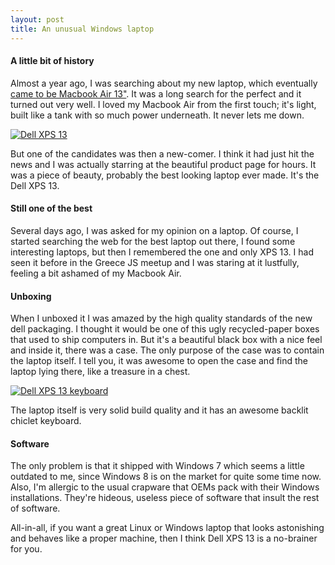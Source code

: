 ```yaml
---
layout: post
title: An unusual Windows laptop
---
```


#### A little bit of history

Almost a year ago, I was searching about my new laptop, which eventually [came to be Macbook Air 13"](http://dtsironis.net/posts/a-month-with-mac/). It was a long search for the perfect and it turned out very well. I loved my Macbook Air from the first touch; it's light, built like a tank with so much power underneath. It never lets me down.

[![Dell XPS 13][2]][1]

  [1]: http://www.flickr.com/photos/tsironakos/8561014151/
  [2]: http://farm9.staticflickr.com/8236/8561014151_a836d13164_z.jpg (Dell XPS 13)

But one of the candidates was then a new-comer. I think it had just hit the news and I was actually starring at the beautiful product page for hours. It was a piece of beauty, probably the best looking laptop ever made. It's the Dell XPS 13.

#### Still one of the best

Several days ago, I was asked for my opinion on a laptop. Of course, I started searching the web for the best laptop out there, I found some interesting laptops, but then I remembered the one and only XPS 13. I had seen it before in the Greece JS meetup and I was staring at it lustfully, feeling a bit ashamed of my Macbook Air.

#### Unboxing

When I unboxed it I was amazed by the high quality standards of the new dell packaging. I thought it would be one of this ugly recycled-paper boxes that used to ship computers in. But it's a beautiful black box with a nice feel and inside it, there was a case. The only purpose of the case was to contain the laptop itself. I tell you, it was awesome to open the case and find the laptop lying there, like a treasure in a chest.

[![Dell XPS 13 keyboard][2]][1]

  [1]: http://www.flickr.com/photos/tsironakos/8562120770/
  [2]: http://farm9.staticflickr.com/8513/8562120770_49dd51787b_z.jpg (Dell XPS 13 keyboard)

The laptop itself is very solid build quality and it has an awesome backlit chiclet keyboard.

#### Software

The only problem is that it shipped with Windows 7 which seems a little outdated to me, since Windows 8 is on the market for quite some time now. Also, I'm allergic to the usual crapware that OEMs pack with their Windows installations. They're hideous, useless piece of software that insult the rest of software.


All-in-all, if you want a great Linux or Windows laptop that looks astonishing and behaves like a proper machine, then I think Dell XPS 13 is a no-brainer for you.
